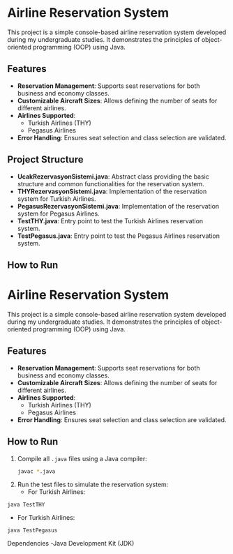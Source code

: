 # Airline Reservation System

This project is a simple console-based airline reservation system developed during my undergraduate studies. It demonstrates the principles of object-oriented programming (OOP) using Java.

## Features

- **Reservation Management**: Supports seat reservations for both business and economy classes.
- **Customizable Aircraft Sizes**: Allows defining the number of seats for different airlines.
- **Airlines Supported**:
  - Turkish Airlines (THY)
  - Pegasus Airlines
- **Error Handling**: Ensures seat selection and class selection are validated.

## Project Structure

- **UcakRezervasyonSistemi.java**: Abstract class providing the basic structure and common functionalities for the reservation system.
- **THYRezervasyonSistemi.java**: Implementation of the reservation system for Turkish Airlines.
- **PegasusRezervasyonSistemi.java**: Implementation of the reservation system for Pegasus Airlines.
- **TestTHY.java**: Entry point to test the Turkish Airlines reservation system.
- **TestPegasus.java**: Entry point to test the Pegasus Airlines reservation system.

## How to Run

# Airline Reservation System

This project is a simple console-based airline reservation system developed during my undergraduate studies. It demonstrates the principles of object-oriented programming (OOP) using Java.

## Features

- **Reservation Management**: Supports seat reservations for both business and economy classes.
- **Customizable Aircraft Sizes**: Allows defining the number of seats for different airlines.
- **Airlines Supported**:
  - Turkish Airlines (THY)
  - Pegasus Airlines
- **Error Handling**: Ensures seat selection and class selection are validated.

## How to Run

1. Compile all `.java` files using a Java compiler:
   ```bash
   javac *.java
2. Run the test files to simulate the reservation system:
   - For Turkish Airlines:
```
java TestTHY
```
  - For Turkish Airlines:
```
java TestPegasus
```
Dependencies
  -Java Development Kit (JDK)
